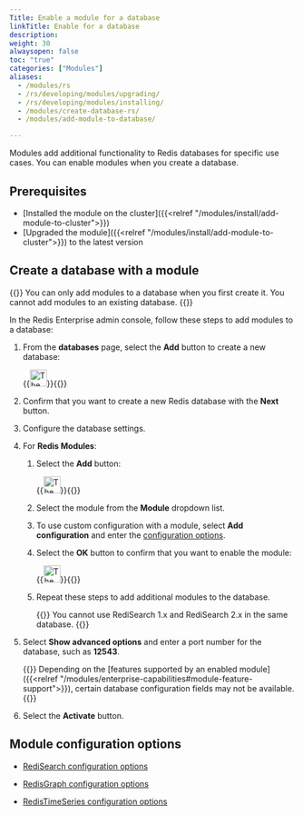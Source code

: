```yaml
---
Title: Enable a module for a database
linkTitle: Enable for a database
description:
weight: 30
alwaysopen: false
toc: "true"
categories: ["Modules"]
aliases:
  - /modules/rs
  - /rs/developing/modules/upgrading/
  - /rs/developing/modules/installing/
  - /modules/create-database-rs/
  - /modules/add-module-to-database/

---
```


Modules add additional functionality to Redis databases for specific use cases. You can enable modules when you create a database.

## Prerequisites

- [Installed the module on the cluster]({{<relref "/modules/install/add-module-to-cluster">}})
- [Upgraded the module]({{<relref "/modules/install/add-module-to-cluster">}}) to the latest version

## Create a database with a module

{{<note>}}
You can only add modules to a database when you first create it. You cannot add modules to an existing database.
{{</note>}}

In the Redis Enterprise admin console, follow these steps to add modules to a database:

1. From the **databases** page, select the **Add** button to create a new database:

    {{<image filename="images/rs/icon_add.png" width="30px" alt="The Add icon">}}{{</image>}}

1. Confirm that you want to create a new Redis database with the **Next** button.

1. Configure the database settings.

1. For **Redis Modules**:

    1. Select the **Add** button:

        {{<image filename="images/rs/icon_add.png" width="30px" alt="The Add icon">}}{{</image>}}
    
    1. Select the module from the **Module** dropdown list.

    1. To use custom configuration with a module, select **Add configuration** and enter the [configuration options](#module-configuration-options).

    1. Select the **OK** button to confirm that you want to enable the module:

        {{<image filename="images/rs/icon_save.png" width="30px" alt="The Save icon">}}{{</image>}}

    1. Repeat these steps to add additional modules to the database.

        {{<note>}}
You cannot use RediSearch 1.x and RediSearch 2.x in the same database.
        {{</note>}}

1. Select **Show advanced options** and enter a port number for the database, such as **12543**.

    {{<note>}}
Depending on the [features supported by an enabled module]({{<relref "/modules/enterprise-capabilities#module-feature-support">}}), certain database configuration fields may not be available.
    {{</note>}}

1. Select the **Activate** button.

## Module configuration options

- [RediSearch configuration options](https://oss.redis.com/redisearch/Configuring#redisearch_configuration_options)

- [RedisGraph configuration options](https://oss.redis.com/redisgraph/configuration#redisgraph-configuration-options)

- [RedisTimeSeries configuration options](https://oss.redislabs.com/redistimeseries/configuration#redistimeseries-configuration-options)